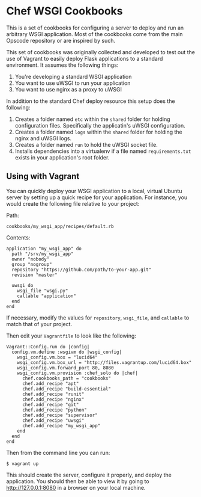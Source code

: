 # Chef WSGI Cookbooks

This is a set of cookbooks for configuring a server to deploy and run an arbitrary WSGI application. Most of the cookbooks come from the main Opscode repository or are inspired by such. 

This set of cookbooks was originally collected and developed to test out the use of Vagrant to easily deploy Flask applications to a standard environment. It assumes the following things:

1. You're developing a standard WSGI application
2. You want to use uWSGI to run your application
3. You want to use nginx as a proxy to uWSGI

In addition to the standard Chef deploy resource this setup does the following:

1. Creates a folder named `etc` within the `shared` folder for holding configuration files. Specifically the applicatin's uWSGI configuration.
2. Creates a folder named `logs` within the `shared` folder for holding the nginx and uWSGI logs.
3. Creates a folder named `run` to hold the uWSGI socket file.
4. Installs dependencies into a virtualenv if a file named `requirements.txt` exists in your application's root folder.

## Using with Vagrant

You can quickly deploy your WSGI application to a local, virtual Ubuntu server by setting up a quick recipe for your application. For instance, you would create the following file relative to your project:

Path:

    cookbooks/my_wsgi_app/recipes/default.rb

Contents:

    application "my_wsgi_app" do
      path "/srv/my_wsgi_app"
      owner "nobody"
      group "nogroup"
      repository "https://github.com/path/to-your-app.git"
      revision "master"

      uwsgi do
        wsgi_file "wsgi.py"
        callable "application"
      end
    end

If necessary, modify the values for `repository`, `wsgi_file`, and `callable` to match that of your project.

Then edit your `Vagrantfile` to look like the following:

    Vagrant::Config.run do |config|
      config.vm.define :wsgivm do |wsgi_config|
        wsgi_config.vm.box = "lucid64"
        wsgi_config.vm.box_url = "http://files.vagrantup.com/lucid64.box"
        wsgi_config.vm.forward_port 80, 8080
        wsgi_config.vm.provision :chef_solo do |chef|
          chef.cookbooks_path = "cookbooks"
          chef.add_recipe "apt"
          chef.add_recipe "build-essential"
          chef.add_recipe "runit"
          chef.add_recipe "nginx"
          chef.add_recipe "git"
          chef.add_recipe "python"
          chef.add_recipe "supervisor"
          chef.add_recipe "uwsgi"
          chef.add_recipe "my_wsgi_app"
        end
      end
    end

Then from the command line you can run:

    $ vagrant up

This should create the server, configure it properly, and deploy the application. You should then be able to view it by going to http://127.0.0.1:8080 in a browser on your local machine.